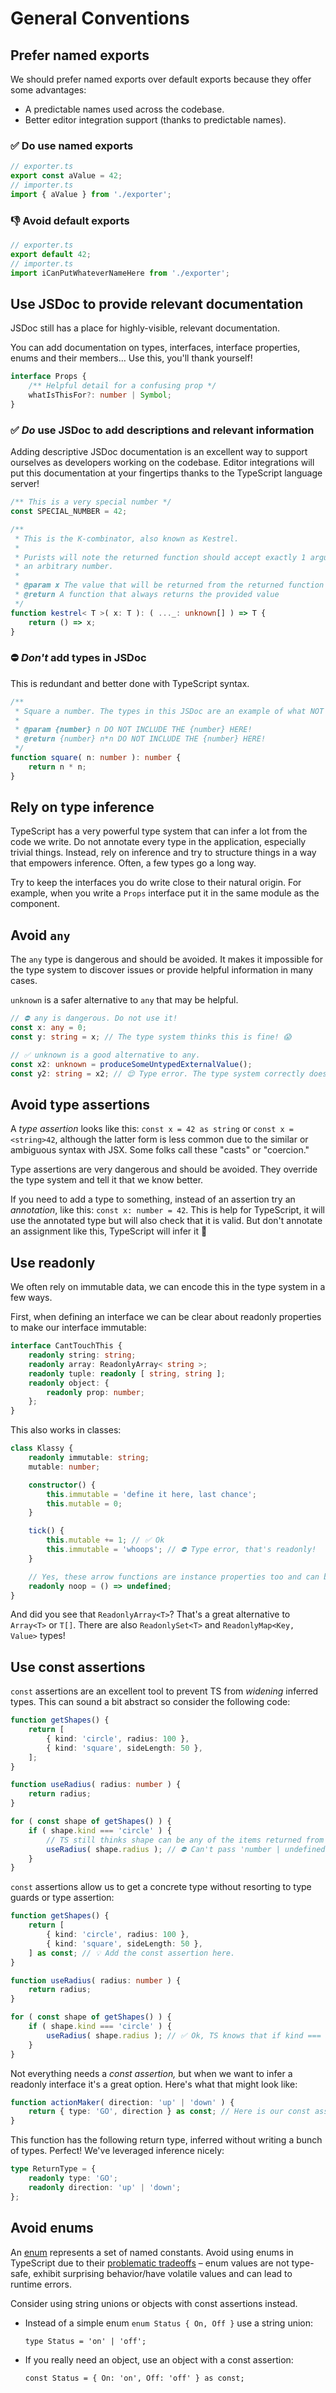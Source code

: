 # General Conventions

## Prefer named exports

We should prefer named exports over default exports because they offer some advantages:

-   A predictable names used across the codebase.
-   Better editor integration support (thanks to predictable names).

### ✅ **Do** use named exports

```ts
// exporter.ts
export const aValue = 42;
// importer.ts
import { aValue } from './exporter';
```

### 👎 **Avoid** default exports

```ts
// exporter.ts
export default 42;
// importer.ts
import iCanPutWhateverNameHere from './exporter';
```

## Use JSDoc to provide relevant documentation

JSDoc still has a place for highly-visible, relevant documentation.

You can add documentation on types, interfaces, interface properties, enums and their members… Use
this, you'll thank yourself!

```ts
interface Props {
	/** Helpful detail for a confusing prop */
	whatIsThisFor?: number | Symbol;
}
```

### ✅ _Do_ use JSDoc to add descriptions and relevant information

Adding descriptive JSDoc documentation is an excellent way to support ourselves as developers
working on the codebase. Editor integrations will put this documentation at your fingertips thanks
to the TypeScript language server!

```ts
/** This is a very special number */
const SPECIAL_NUMBER = 42;

/**
 * This is the K-combinator, also known as Kestrel.
 *
 * Purists will note the returned function should accept exactly 1 argument but instead we accept
 * an arbitrary number.
 *
 * @param x The value that will be returned from the returned function
 * @return A function that always returns the provided value
 */
function kestrel< T >( x: T ): ( ..._: unknown[] ) => T {
	return () => x;
}
```

### ⛔️ _Don't_ add types in JSDoc

This is redundant and better done with TypeScript syntax.

```ts
/**
 * Square a number. The types in this JSDoc are an example of what NOT to do.
 *
 * @param {number} n DO NOT INCLUDE THE {number} HERE!
 * @return {number} n*n DO NOT INCLUDE THE {number} HERE!
 */
function square( n: number ): number {
	return n * n;
}
```

## Rely on type inference

TypeScript has a very powerful type system that can infer a lot from the code we write. Do not
annotate every type in the application, especially trivial things. Instead, rely on inference and
try to structure things in a way that empowers inference. Often, a few types go a long way.

Try to keep the interfaces you do write close to their natural origin. For example, when you write a
`Props` interface put it in the same module as the component.

## Avoid `any`

The `any` type is dangerous and should be avoided. It makes it impossible for the type system to
discover issues or provide helpful information in many cases.

`unknown` is a safer alternative to `any` that may be helpful.

```ts
// ⛔️ any is dangerous. Do not use it!
const x: any = 0;
const y: string = x; // The type system thinks this is fine! 😱

// ✅ unknown is a good alternative to any.
const x2: unknown = produceSomeUntypedExternalValue();
const y2: string = x2; // 😌 Type error. The type system correctly doesn't trust this to be a string.
```

## Avoid type assertions

A _type assertion_ looks like this: `const x = 42 as string` or `const x = <string>42`, although the
latter form is less common due to the similar or ambiguous syntax with JSX. Some folks call these
"casts" or "coercion."

Type assertions are very dangerous and should be avoided. They override the type system and tell it
that we know better.

If you need to add a type to something, instead of an assertion try an _annotation_, like this:
`const x: number = 42`. This is help for TypeScript, it will use the annotated type but will also
check that it is valid. But don't annotate an assignment like this, TypeScript will infer it 🙂

## Use readonly

We often rely on immutable data, we can encode this in the type system in a few ways.

First, when defining an interface we can be clear about readonly properties to make our interface
immutable:

```ts
interface CantTouchThis {
	readonly string: string;
	readonly array: ReadonlyArray< string >;
	readonly tuple: readonly [ string, string ];
	readonly object: {
		readonly prop: number;
	};
}
```

This also works in classes:

```ts
class Klassy {
	readonly immutable: string;
	mutable: number;

	constructor() {
		this.immutable = 'define it here, last chance';
		this.mutable = 0;
	}

	tick() {
		this.mutable += 1; // ✅ Ok
		this.immutable = 'whoops'; // ⛔️ Type error, that's readonly!
	}

	// Yes, these arrow functions are instance properties too and can be readonly 👀
	readonly noop = () => undefined;
}
```

And did you see that `ReadonlyArray<T>`? That's a great alternative to `Array<T>` or `T[]`. There
are also `ReadonlySet<T>` and `ReadonlyMap<Key, Value>` types!

## Use const assertions

`const` assertions are an excellent tool to prevent TS from _widening_ inferred types. This can sound a bit abstract so consider the following code:

```ts
function getShapes() {
	return [
		{ kind: 'circle', radius: 100 },
		{ kind: 'square', sideLength: 50 },
	];
}

function useRadius( radius: number ) {
	return radius;
}

for ( const shape of getShapes() ) {
	if ( shape.kind === 'circle' ) {
		// TS still thinks shape can be any of the items returned from 'getShapes()' and thus (correctly) infers that 'shape.radius' may be 'undefined'.
		useRadius( shape.radius ); // ⛔️ Can't pass 'number | undefined' when the function expects a 'number'.
	}
}
```

`const` assertions allow us to get a concrete type without resorting to type guards or type assertion:

```ts
function getShapes() {
	return [
		{ kind: 'circle', radius: 100 },
		{ kind: 'square', sideLength: 50 },
	] as const; // 💡 Add the const assertion here.
}

function useRadius( radius: number ) {
	return radius;
}

for ( const shape of getShapes() ) {
	if ( shape.kind === 'circle' ) {
		useRadius( shape.radius ); // ✅ Ok, TS knows that if kind === 'circle' then 'shape' must have a 'radius' prop!
	}
}
```

Not everything needs a _const assertion,_ but when we want to infer a readonly interface it's a
great option. Here's what that might look like:

```ts
function actionMaker( direction: 'up' | 'down' ) {
	return { type: 'GO', direction } as const; // Here is our const assertion: `as const`
}
```

This function has the following return type, inferred without writing a bunch of types. Perfect!
We've leveraged inference nicely:

```ts
type ReturnType = {
	readonly type: 'GO';
	readonly direction: 'up' | 'down';
};
```

## Avoid enums

An [enum](https://www.typescriptlang.org/docs/handbook/enums.html) represents a set of named constants. Avoid using enums in TypeScript due to their [problematic tradeoffs](https://blog.logrocket.com/why-typescript-enums-suck/) – enum values are not type-safe, exhibit surprising behavior/have volatile values and can lead to runtime errors.

Consider using string unions or objects with const assertions instead.

-   Instead of a simple enum `enum Status { On, Off }` use a string union:

    `type Status = 'on' | 'off';`

-   If you really need an object, use an object with a const assertion:

    `const Status = { On: 'on', Off: 'off' } as const;`
